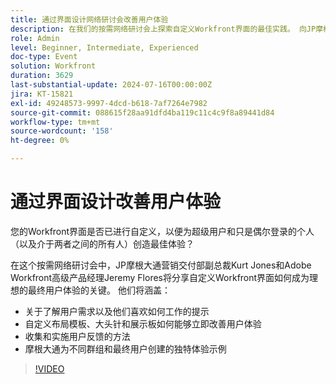 ```yaml
---
title: 通过界面设计网络研讨会改善用户体验
description: 在我们的按需网络研讨会上探索自定义Workfront界面的最佳实践。 向JP摩根大通和Adobe Workfront专家学习如何使用版面模板、大头针、展示板和收集用户反馈来优化用户体验。
role: Admin
level: Beginner, Intermediate, Experienced
doc-type: Event
solution: Workfront
duration: 3629
last-substantial-update: 2024-07-16T00:00:00Z
jira: KT-15821
exl-id: 49248573-9997-4dcd-b618-7af7264e7982
source-git-commit: 088615f28aa91dfd4ba119c11c4c9f8a89441d84
workflow-type: tm+mt
source-wordcount: '158'
ht-degree: 0%

---
```


# 通过界面设计改善用户体验

您的Workfront界面是否已进行自定义，以便为超级用户和只是偶尔登录的个人（以及介于两者之间的所有人）创造最佳体验？

在这个按需网络研讨会中，JP摩根大通营销交付部副总裁Kurt Jones和Adobe Workfront高级产品经理Jeremy Flores将分享自定义Workfront界面如何成为理想的最终用户体验的关键。 他们将涵盖：

* 关于了解用户需求以及他们喜欢如何工作的提示
* 自定义布局模板、大头针和展示板如何能够立即改善用户体验
* 收集和实施用户反馈的方法
* 摩根大通为不同群组和最终用户创建的独特体验示例

>[!VIDEO](https://video.tv.adobe.com/v/3431015/?learn=on)
